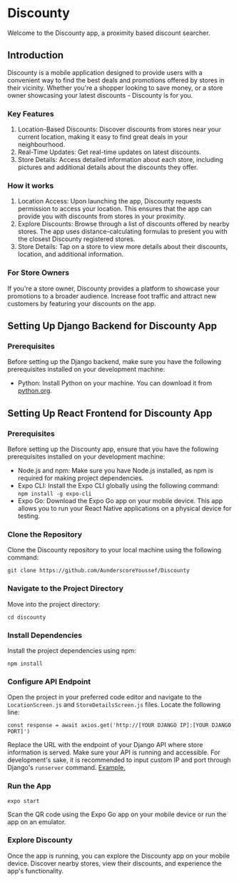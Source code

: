 <h1>Discounty</h1>
<p>Welcome to the Discounty app, a proximity based discount searcher.</p>
<h2>Introduction</h2>
<p>Discounty is a mobile application designed to provide users with a convenient way to find
the best deals and promotions offered by stores in their vicinity. Whether you're a shopper looking to save
money, or a store owner showcasing your latest discounts - Discounty is for you.</p>

<h3>Key Features</h3>
<ol><li>Location-Based Discounts: Discover discounts from stores near your current location,
making it easy to find great deals in your neighbourhood.</li>
<li>Real-Time Updates: Get real-time updates on latest discounts.</li>
<li>Store Details: Access detailed information about each store, including pictures and additional details about
the discounts they offer.</li>
</ol>

<h3>How it works</h3>
<ol><li>
  Location Access: Upon launching the app, Discounty requests permission to access your location. This ensures that the app
  can provide you with discounts from stores in your proximity.
</li>
<li>
  Explore Discounts: Browse through a list of discounts offered by nearby stores. The app uses distance-calculating formulas
  to present you with the closest Discounty registered stores.
</li>
<li>
  Store Details: Tap on a store to view more details about their discounts, location, and additional information.
</li></ol>

<h3>For Store Owners</h3>
<p>If you're a store owner, Discounty provides a platform to showcase your promotions to a broader audience. Increase foot
traffic and attract new customers by featuring your discounts on the app.</p>

<h2>Setting Up Django Backend for Discounty App</h2>
<h3>Prerequisites</h3>
<p>Before setting up the Django backend, make sure you have the following prerequisites installed on your development machine:</p>
<ul><li>Python: Install Python on your machine. You can download it from <a href="python.org">python.org</a>.</li></ul>



<h2>Setting Up React Frontend for Discounty App</h2>
<h3>Prerequisites</h3>
<p>Before setting up the Discounty app, ensure that you have the following prerequisites installed on your development machine:
</p>
<ul><li>Node.js and npm: Make sure you have Node.js installed, as npm is required for making project dependencies.</li>
<li>Expo CLI: Install the Expo CLI globally using the following command: <br>
<code>npm install -g expo-cli</code></li>
<li>Expo Go: Download the Expo Go app on your mobile device. This app allows you to run your React Native applications
on a physical device for testing.</li></ul>

<h3>Clone the Repository</h3>
<p>Clone the Discounty repository to your local machine using the following command:</p>
<code>git clone https://github.com/AunderscoreYoussef/Discounty</code>

<h3>Navigate to the Project Directory</h3>
<p>Move into the project directory:</p>
<code>cd discounty</code>

<h3>Install Dependencies</h3>
<p>Install the project dependencies using npm:</p>
<code>npm install</code>

<h3>Configure API Endpoint</h3>
<p>Open the project in your preferred code editor and navigate to the <code>LocationScreen.js</code> and <code>StoreDetailsScreen.js</code> files.
Locate the following line:</p>
<code>const response = await axios.get('http://[YOUR DJANGO IP]:[YOUR DJANGO PORT]')</code>
<p>Replace the URL with the endpoint of your Django API where store information is served. Make sure your API is running and accessible. For development's sake, it is recommended to input custom IP and port through Django's <code>runserver</code> command. <a href="#example">Example.</a></p>

<h3>Run the App</h3>
<code>expo start</code>
<p>Scan the QR code using the Expo Go app on your mobile device or run the app on an emulator.</p>

<h3>Explore Discounty</h3>
<p>Once the app is running, you can explore the Discounty app on your mobile device. Discover nearby stores, view their discounts, and experience the app's functionality.</p>
